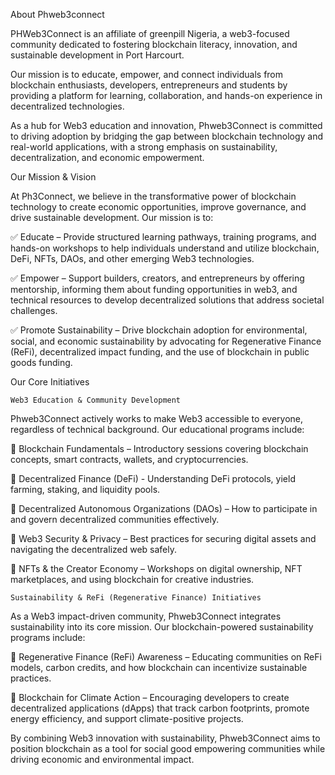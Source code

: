 About Phweb3connect

PHWeb3Connect is an affiliate of greenpill Nigeria, a web3-focused community dedicated to fostering blockchain literacy, innovation, and sustainable development in Port Harcourt.

Our mission is to educate, empower, and connect individuals from blockchain enthusiasts, developers, entrepreneurs and students by providing a platform for learning, collaboration, and hands-on experience in decentralized technologies.

As a hub for Web3 education and innovation, Phweb3Connect is committed to driving adoption by bridging the gap between blockchain technology and real-world applications, with a strong emphasis on sustainability, decentralization, and economic empowerment.

Our Mission & Vision

At Ph3Connect, we believe in the transformative power of blockchain technology to create economic opportunities, improve governance, and drive sustainable development. Our mission is to:

✅ Educate – Provide structured learning pathways, training programs, and hands-on workshops to help individuals understand and utilize blockchain, DeFi, NFTs, DAOs, and other emerging Web3 technologies.

✅ Empower – Support builders, creators, and entrepreneurs by offering mentorship, informing them about funding opportunities in web3, and technical resources to develop decentralized solutions that address societal challenges.

✅ Promote Sustainability – Drive blockchain adoption for environmental, social, and economic sustainability by advocating for Regenerative Finance (ReFi), decentralized impact funding, and the use of blockchain in public goods funding.

Our Core Initiatives

    Web3 Education & Community Development

Phweb3Connect actively works to make Web3 accessible to everyone, regardless of technical background. Our educational programs include:

🔹 Blockchain Fundamentals – Introductory sessions covering blockchain concepts, smart contracts, wallets, and cryptocurrencies.

🔹 Decentralized Finance (DeFi) - Understanding DeFi protocols, yield farming, staking, and liquidity pools.

🔹 Decentralized Autonomous Organizations (DAOs) – How to participate in and govern decentralized communities effectively.

🔹 Web3 Security & Privacy – Best practices for securing digital assets and navigating the decentralized web safely.

🔹 NFTs & the Creator Economy – Workshops on digital ownership, NFT marketplaces, and using blockchain for creative industries.

    Sustainability & ReFi (Regenerative Finance) Initiatives

As a Web3 impact-driven community, Phweb3Connect integrates sustainability into its core mission. Our blockchain-powered sustainability programs include:

🌱 Regenerative Finance (ReFi) Awareness – Educating communities on ReFi models, carbon credits, and how blockchain can incentivize sustainable practices.

🌱 Blockchain for Climate Action – Encouraging developers to create decentralized applications (dApps) that track carbon footprints, promote energy efficiency, and support climate-positive projects.

By combining Web3 innovation with sustainability, Phweb3Connect aims to position blockchain as a tool for social good empowering communities while driving economic and environmental impact.
